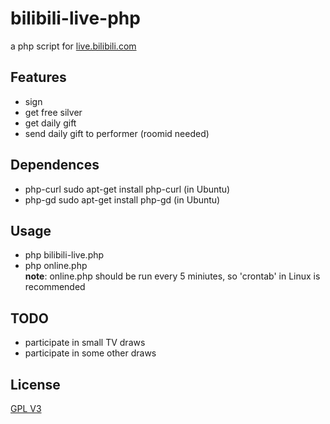 # bilibili-live-php
a php script for [live.bilibili.com](https://live.bilibili.com)

## Features
- sign
- get free silver
- get daily gift
- send daily gift to performer (roomid needed)

## Dependences
- php-curl  sudo apt-get install php-curl (in Ubuntu)
- php-gd  sudo apt-get install php-gd (in Ubuntu)

## Usage
- php bilibili-live.php  
- php online.php  
**note**: online.php should be run every 5 miniutes, so 'crontab' in Linux is recommended

## TODO
- participate in small TV draws
- participate in some other draws

## License
[GPL V3](https://github.com/CHEATBEATER/bilibili-live-php/blob/master/LICENSE)
